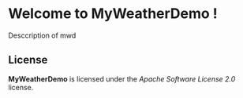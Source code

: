 # Welcome to MyWeatherDemo !


Desccription of mwd



## License

**MyWeatherDemo** is licensed under the *Apache Software License 2.0* license.

